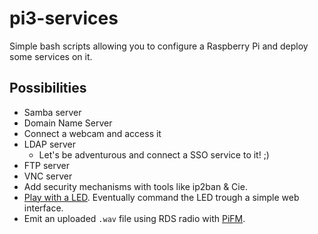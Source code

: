 # pi3-services
Simple bash scripts allowing you to configure a Raspberry Pi and deploy some services on it.

## Possibilities

* Samba server
* Domain Name Server
* Connect a webcam and access it
* LDAP server
  * Let's be adventurous and connect a SSO service to it! ;)
* FTP server
* VNC server
* Add security mechanisms with tools like ip2ban & Cie.
* [Play with a LED](https://projects.drogon.net/raspberry-pi/gpio-examples/tux-crossing/gpio-examples-1-a-single-led/). Eventually command the LED trough a simple web interface.
* Emit an uploaded `.wav` file using RDS radio with [PiFM](https://github.com/ChristopheJacquet/PiFmRds).
